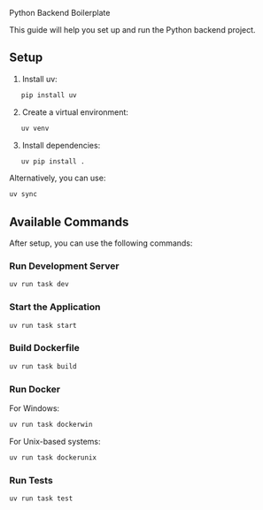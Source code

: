 Python Backend Boilerplate

This guide will help you set up and run the Python backend project.

## Setup

1. Install uv:

```sh
   pip install uv
```

2. Create a virtual environment:

```sh
   uv venv
```

3. Install dependencies:

```sh
   uv pip install .
```

Alternatively, you can use:

```sh
uv sync
```

## Available Commands

After setup, you can use the following commands:

### Run Development Server

```sh
uv run task dev
```

### Start the Application

```sh
uv run task start
```

### Build Dockerfile

```sh
uv run task build
```

### Run Docker

For Windows:

```sh
uv run task dockerwin
```

For Unix-based systems:

```sh
uv run task dockerunix
```

### Run Tests

```sh
uv run task test
```
